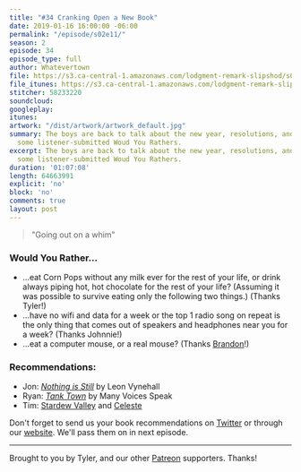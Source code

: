 ```yaml
---
title: "#34 Cranking Open a New Book"
date: 2019-01-16 16:00:00 -06:00
permalink: "/episode/s02e11/"
season: 2
episode: 34
episode_type: full
author: Whatevertown
file: https://s3.ca-central-1.amazonaws.com/lodgment-remark-slipshod/s02e11.mp3
file_itunes: https://s3.ca-central-1.amazonaws.com/lodgment-remark-slipshod/s02e11.m4a
stitcher: 58233220
soundcloud:
googleplay:
itunes:
artwork: "/dist/artwork/artwork_default.jpg"
summary: The boys are back to talk about the new year, resolutions, and catch up on
  some listener-submitted Woud You Rathers.
excerpt: The boys are back to talk about the new year, resolutions, and catch up on
  some listener-submitted Woud You Rathers.
duration: '01:07:08'
length: 64663991
explicit: 'no'
block: 'no'
comments: true
layout: post
---
```


> "Going out on a whim"

### Would You Rather…
- …eat Corn Pops without any milk ever for the rest of your life, or drink always piping hot, hot chocolate for the rest of your life? (Assuming it was possible to survive eating only the following two things.) (Thanks Tyler!)
- …have no wifi and data for a week or the top 1 radio song on repeat is the only thing that comes out of speakers and headphones near you for a week? (Thanks Johnnie!)
- …eat a computer mouse, or a real mouse? (Thanks [Brandon](https://twitter.com/thebranbran/status/1081680947089596416)!)

### Recommendations:
- Jon: *[Nothing is Still](https://open.spotify.com/album/6WeIO0CpDMiMXTglv0KuLr?si=VuPrw8n1RL-gnL2AuF6dJQ)* by Leon Vynehall
- Ryan: *[Tank Town](https://open.spotify.com/album/02qorILKDSXznU3em3zXIs?si=YXCoFYEZSriJReSrRxqQfg)* by Many Voices Speak
- Tim: [Stardew Valley](https://www.stardewvalley.net) and [Celeste](http://www.celestegame.com)

Don't forget to send us your book recommendations on [Twitter](https://twitter.com/whatevertown) or through our [website](http://whatevertown.com). We'll pass them on in next episode.

---

Brought to you by Tyler, and our other [Patreon](https://www.patreon.com/whatevertown) supporters. Thanks!
